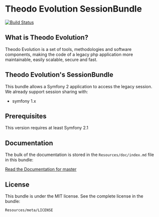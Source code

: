 Theodo Evolution SessionBundle
==============================

[![Build Status](https://travis-ci.org/theodo/TheodoEvolutionSessionBundle.png)](https://travis-ci.org/theodo/TheodoEvolutionSessionBundle)

What is Theodo Evolution?
-------------------------

Theodo Evolution is a set of tools, methodologies and software components, making the code of a legacy php application
more maintainable, easily scalable, secure and fast.

Theodo Evolution's SessionBundle
--------------------------------

This bundle allows a Symfony 2 application to access the legacy session. We already support session sharing with:

 * symfony 1.x


Prerequisites
-------------

This version requires at least Symfony 2.1

Documentation
-------------

The bulk of the documentation is stored in the `Resources/doc/index.md`
file in this bundle:

[Read the Documentation for master](Resources/doc/index.rst)

License
-------

This bundle is under the MIT license. See the complete license in the bundle:

    Resources/meta/LICENSE
